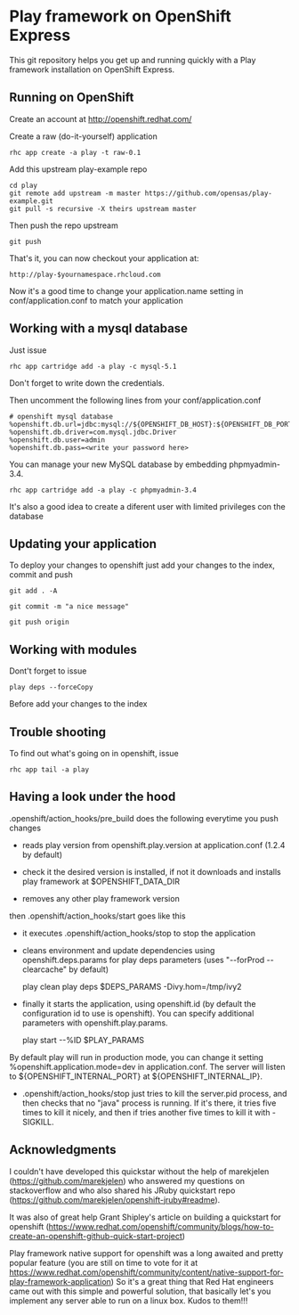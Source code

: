 Play framework on OpenShift Express
============================

This git repository helps you get up and running quickly with a Play framework installation
on OpenShift Express.


Running on OpenShift
----------------------------

Create an account at http://openshift.redhat.com/

Create a raw (do-it-yourself) application

    rhc app create -a play -t raw-0.1

Add this upstream play-example repo

    cd play
    git remote add upstream -m master https://github.com/opensas/play-example.git
    git pull -s recursive -X theirs upstream master
    
Then push the repo upstream

    git push

That's it, you can now checkout your application at:

    http://play-$yournamespace.rhcloud.com

Now it's a good time to change your application.name setting in conf/application.conf to match your application

Working with a mysql database
----------------------------

Just issue

    rhc app cartridge add -a play -c mysql-5.1

Don't forget to write down the credentials.

Then uncomment the following lines from your conf/application.conf

    # openshift mysql database
    %openshift.db.url=jdbc:mysql://${OPENSHIFT_DB_HOST}:${OPENSHIFT_DB_PORT}/${OPENSHIFT_APP_NAME}
    %openshift.db.driver=com.mysql.jdbc.Driver
    %openshift.db.user=admin
    %openshift.db.pass=<write your password here>

You can manage your new MySQL database by embedding phpmyadmin-3.4.

    rhc app cartridge add -a play -c phpmyadmin-3.4

It's also a good idea to create a diferent user with limited privileges con the database

Updating your application
----------------------------

To deploy your changes to openshift just add your changes to the index, commit and push

    git add . -A

    git commit -m "a nice message"

    git push origin

Working with modules
----------------------------

Dont't forget to issue 

    play deps --forceCopy

Before add your changes to the index

Trouble shooting
----------------------------

To find out what's going on in openshift, issue

    rhc app tail -a play

Having a look under the hood
----------------------------

.openshift/action_hooks/pre_build does the following everytime you push changes

* reads play version from openshift.play.version at application.conf (1.2.4 by default)

* check it the desired version is installed, if not it downloads and installs play framework at $OPENSHIFT_DATA_DIR

* removes any other play framework version

then .openshift/action_hooks/start goes like this

* it executes .openshift/action_hooks/stop to stop the application

* cleans environment and update dependencies using openshift.deps.params for play deps parameters (uses "--forProd --clearcache" by default)

    play clean
    play deps $DEPS_PARAMS -Divy.hom=/tmp/ivy2

* finally it starts the application, using openshift.id (by default the configuration id to use is openshift). You can specify additional parameters with openshift.play.params.

    play start --%ID $PLAY_PARAMS

By default play will run in production mode, you can change it setting %openshift.application.mode=dev in application.conf. The server will listen to ${OPENSHIFT_INTERNAL_PORT} at ${OPENSHIFT_INTERNAL_IP}.

* .openshift/action_hooks/stop just tries to kill the server.pid process, and then checks that no "java" process is running. If it's there, it tries five times to kill it nicely, and then if tries another five times to kill it with -SIGKILL.

Acknowledgments
----------------------------

I couldn't have developed this quickstar without the help of marekjelen (https://github.com/marekjelen) who answered my questions on stackoverflow and who also shared his JRuby quickstart repo (https://github.com/marekjelen/openshift-jruby#readme).

It was also of great help Grant Shipley's article on building a quickstart for openshift (https://www.redhat.com/openshift/community/blogs/how-to-create-an-openshift-github-quick-start-project)

Play framework native support for openshift was a long awaited and pretty popular feature (you are still on time to vote for it at https://www.redhat.com/openshift/community/content/native-support-for-play-framework-application) So it's a great thing that Red Hat engineers came out with this simple and powerful solution, that basically let's you implement any server able to run on a linux box. Kudos to them!!!
